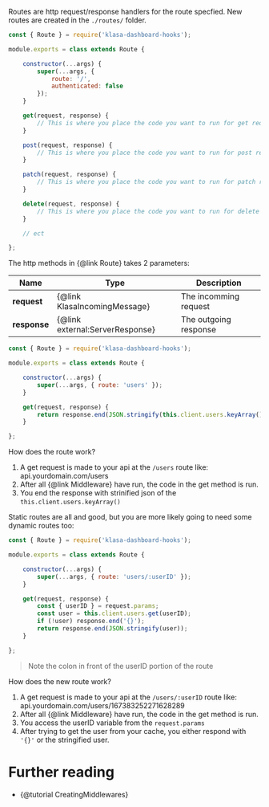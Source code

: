 Routes are http request/response handlers for the route specfied. New routes are created in the `./routes/` folder.

```javascript
const { Route } = require('klasa-dashboard-hooks');

module.exports = class extends Route {

	constructor(...args) {
		super(...args, {
			route: '/',
			authenticated: false
		});
	}

	get(request, response) {
		// This is where you place the code you want to run for get requests
	}

	post(request, response) {
		// This is where you place the code you want to run for post requests
	}

	patch(request, response) {
		// This is where you place the code you want to run for patch requests
	}

	delete(request, response) {
		// This is where you place the code you want to run for delete requests
	}

	// ect

};
```

The http methods in {@link Route} takes 2 parameters:

| Name             | Type                             | Description                |
| ---------------- | -------------------------------- | -------------------------- |
| **request**      | {@link KlasaIncomingMessage}     | The incomming request      |
| **response**     | {@link external:ServerResponse}  | The outgoing response      |

```javascript
const { Route } = require('klasa-dashboard-hooks');

module.exports = class extends Route {

	constructor(...args) {
		super(...args, { route: 'users' });
	}

	get(request, response) {
		return response.end(JSON.stringify(this.client.users.keyArray()));
	}

};
```

How does the route work?

1. A get request is made to your api at the `/users` route like: api.yourdomain.com/users
2. After all {@link Middleware} have run, the code in the get method is run.
3. You end the response with strinified json of the `this.client.users.keyArray()`

Static routes are all and good, but you are more likely going to need some dynamic routes too:

```javascript
const { Route } = require('klasa-dashboard-hooks');

module.exports = class extends Route {

	constructor(...args) {
		super(...args, { route: 'users/:userID' });
	}

	get(request, response) {
		const { userID } = request.params;
		const user = this.client.users.get(userID);
		if (!user) response.end('{}');
		return response.end(JSON.stringify(user));
	}

};
```

>Note the colon in front of the userID portion of the route

How does the new route work?

1. A get request is made to your api at the `/users/:userID` route like: api.yourdomain.com/users/167383252271628289
2. After all {@link Middleware} have run, the code in the get method is run.
3. You access the userID variable from the `request.params`
4. After trying to get the user from your cache, you either respond with `'{}'` or the stringified user.

# Further reading

- {@tutorial CreatingMiddlewares}
